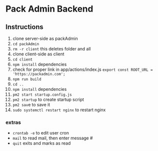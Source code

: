 # Pack Admin Backend

## Instructions

1. clone server-side as packAdmin
2. `cd packAdmin`
3. `rm -r client`  this deletes folder and all
4. clone client-side as client
5. `cd client`
6. `npm install` dependencies
7. check for proper link in app/actions/index.js `export const ROOT_URL = 'https://packadmin.com';`
8. `npm run build`
9. `cd ..`
10. `npm install` dependencies
12. `pm2 start startup.config.js`
13. `pm2 startup` to create startup script
14. `pm2 sav`e to save it
15. `sudo systemctl restart nginx` to restart nginx


### extras

* `crontab -e` to edit user cron
* `mail` to read mail, then enter message #
* `quit` exits and marks as read

